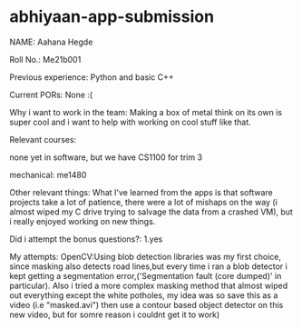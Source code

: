 # abhiyaan-app-submission
NAME: Aahana Hegde

Roll No.: Me21b001

Previous experience: Python and basic C++

Current PORs: None :(

Why i want to work in the team: Making a box of metal think on its own is super cool and i want to help with working on cool stuff like that.

Relevant courses:

none yet in software, but we have CS1100 for trim 3

mechanical: me1480

Other relevant things:
What I've learned from the apps is that software projects take a lot of patience, there were a lot of mishaps on the way (i almost wiped my C drive trying to salvage the data from a crashed VM), but i really enjoyed working on new things.

Did i attempt the bonus questions?:
1.yes

My attempts:
OpenCV:Using blob detection libraries was my first choice, since masking also detects road lines,but every time i ran a blob detector i kept getting a segmentation error,('Segmentation fault (core dumped)' in particular). Also i tried a more complex masking method that almost wiped out everything except the white potholes, my idea was so save this as a video (i.e "masked.avi") then use a contour based object detector on this new video, but for somre reason i couldnt get it to work)




